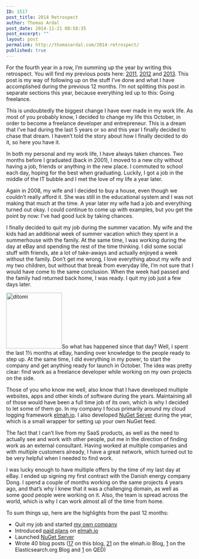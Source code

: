 ```yaml
---
ID: 1517
post_title: 2014 Retrospect
author: Thomas Ardal
post_date: 2014-11-21 08:58:35
post_excerpt: ""
layout: post
permalink: http://thomasardal.com/2014-retrospect/
published: true
---
```

For the fourth year in a row, I’m summing up the year by writing this retrospect. You will find my previous posts here: <a href="http://thomasardal.com/2011-retrospect/">2011</a>, <a href="http://thomasardal.com/2012-retrospect/">2012</a> and <a href="http://thomasardal.com/2013-retrospect/">2013</a>. This post is my way of following up on the stuff I’ve done and what I have accomplished during the previous 12 months. I’m not splitting this post in separate sections this year, because everything led up to this: Going freelance.

This is undoubtedly the biggest change I have ever made in my work life. As most of you probably know, I decided to change my life this October, in order to become a freelance developer and entrepreneur. This is a dream that I’ve had during the last 5 years or so and this year I finally decided to chase that dream. I haven’t told the story about how I finally decided to do it, so here you have it.

In both my personal and my work life, I have always taken chances. Two months before I graduated (back in 2001), I moved to a new city without having a job, friends or anything in the new place. I commuted to school each day, hoping for the best when graduating. Luckily, I got a job in the middle of the IT bubble and I met the love of my life a year later.

Again in 2008, my wife and I decided to buy a house, even though we couldn’t really afford it. She was still in the educational system and I was not making that much at the time. A year later my wife had a job and everything turned out okay. I could continue to come up with examples, but you get the point by now: I’ve had good luck by taking chances.

I finally decided to quit my job during the summer vacation. My wife and the kids had an additional week of summer vacation which they spent in a summerhouse with the family. At the same time, I was working during the day at eBay and spending the rest of the time thinking. I did some social stuff with friends, ate a lot of take-aways and actually enjoyed a week without the family. Don’t get me wrong, I love everything about my wife and my two children, but without that break from everyday life, I’m not sure that I would have come to the same conclusion. When the week had passed and the family had returned back home, I was ready. I quit my job just a few days later.

<a href="http://thomasardal.com/wp-content/uploads/2014/11/ditomi.png"><img src="http://thomasardal.com/wp-content/uploads/2014/11/ditomi-150x150.png" alt="ditomi" width="150" height="150" class="alignright size-thumbnail wp-image-1523" /></a>So what has happened since that day? Well, I spent the last 1½ months at eBay, handing over knowledge to the people ready to step up. At the same time, I did everything in my power, to start the company and get anything ready for launch in October. The idea was pretty clear: find work as a freelance developer while working on my own projects on the side.

Those of you who know me well, also know that I have developed multiple websites, apps and other kinds of software during the years. Maintaining all of those would have been a full time job of its own, which is why I decided to let some of them go. In my company I focus primarily around my cloud logging framework  <a href="https://elmah.io/">elmah.io</a>. I also developed <a href="http://nugetserver.net/">NuGet Server</a> during the year, which is a small wrapper for setting up your own NuGet feed.

The fact that I can’t live from my SaaS products, as well as the need to actually see and work with other people, put me in the direction of finding work as an external consultant. Having worked at multiple companies and with multiple customers already, I have a great network, which turned out to be very helpful when I needed to find work.

I was lucky enough to have multiple offers by the time of my last day at eBay. I ended up signing my first contract with the Danish energy company Dong. I spend a couple of months working on the same projects 4 years ago, and that’s why I knew that it was a challenging domain, as well as some good people were working on it. Also, the team is spread across the world, which is why I can work almost all of the time from home.

To sum things up, here are the highlights from the past 12 months:

<ul>
<li>Quit my job and started <a href="http://ditomi.dk/">my own company</a></li>
<li>Introduced <a href="https://elmah.io/pricing/">paid plans</a> on <a href="https://elmah.io/">elmah.io</a></li>
<li>Launched <a href="http://nugetserver.net/">NuGet Server</a></li>
<li>Wrote 40 blog posts (<a href="http://thomasardal.com/2014/">17</a> on this blog, <a href="http://blog.elmah.io/2014/">21</a> on the elmah.io Blog, <a href="http://www.elasticsearch.org/blog/ignore-filters-latest-feature-elmah-io-courtesy-elasticsearch/" target="_blank">1</a> on the Elasticsearch.org Blog and <a href="http://qed.dk/gaestebloggen/2014/06/13/migrering-af-elasticsearch-indexes-med-c/" target="_blank">1</a> on QED)
</ul>